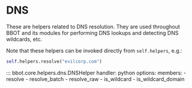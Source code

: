 # DNS

These are helpers related to DNS resolution. They are used throughout BBOT and its modules for performing DNS lookups and detecting DNS wildcards, etc.

Note that these helpers can be invoked directly from `self.helpers`, e.g.:

```python
self.helpers.resolve("evilcorp.com")
```

::: bbot.core.helpers.dns.DNSHelper
    handler: python
    options:
      members:
        - resolve
        - resolve_batch
        - resolve_raw
        - is_wildcard
        - is_wildcard_domain
